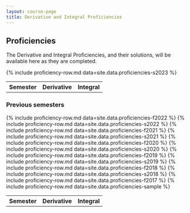 ```yaml
---
layout: course-page
title: Derivative and Integral Proficiencies
---
```


## Proficiencies

The Derivative and Integral Proficiencies, and their solutions, will be available here as they are completed.  
<div class="x-scroll">
<table class="asst-table">
<tr><th>Semester</th><th>Derivative</th><th>Integral</th></tr>
	{% include proficiency-row.md data=site.data.proficiencies-s2023 %}
</table>
</div>	

### Previous semesters

<div class="x-scroll">
<table class="asst-table">
<tr><th>Semester</th><th>Derivative</th><th>Integral</th></tr>
	{% include proficiency-row.md data=site.data.proficiencies-f2022 %}
	{% include proficiency-row.md data=site.data.proficiencies-s2022 %}
	{% include proficiency-row.md data=site.data.proficiencies-f2021 %}
	{% include proficiency-row.md data=site.data.proficiencies-s2021 %}
	{% include proficiency-row.md data=site.data.proficiencies-f2020 %}
	{% include proficiency-row.md data=site.data.proficiencies-s2020 %}
	{% include proficiency-row.md data=site.data.proficiencies-f2019 %}
	{% include proficiency-row.md data=site.data.proficiencies-s2019 %}
	{% include proficiency-row.md data=site.data.proficiencies-f2018 %}
	{% include proficiency-row.md data=site.data.proficiencies-s2018 %}
	{% include proficiency-row.md data=site.data.proficiencies-f2017 %}
	{% include proficiency-row.md data=site.data.proficiencies-sample %}
</table>
</div>

